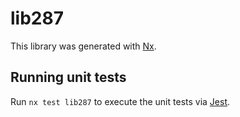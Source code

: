 # lib287

This library was generated with [Nx](https://nx.dev).

## Running unit tests

Run `nx test lib287` to execute the unit tests via [Jest](https://jestjs.io).
